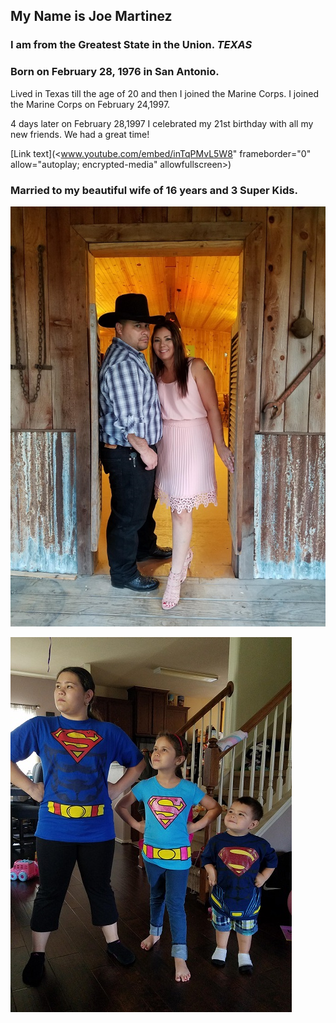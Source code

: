 ## My Name is Joe Martinez


### I am from the Greatest State in the Union. ***TEXAS***

### Born on February 28, 1976 in San Antonio.
<p>Lived in Texas till the age of 20 and then I joined the Marine Corps. I joined the Marine Corps on February 24,1997.<p>
  
<p>4 days later on February 28,1997 I celebrated my 21st birthday with all my new friends.  We had a great time!
  
[Link text](<www.youtube.com/embed/inTqPMvL5W8" frameborder="0" allow="autoplay; encrypted-media" allowfullscreen></iframe>)

### Married to my beautiful wife of 16 years and 3 Super Kids.

![Cherie](Cherie.jpg)


![Kids](Kids.jpg)
